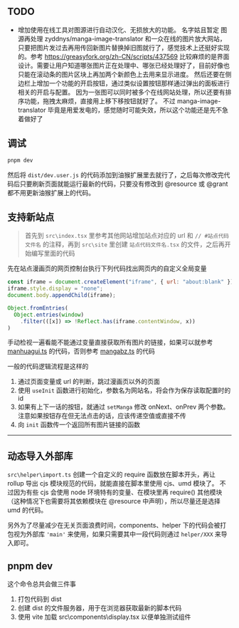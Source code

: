 ## TODO

- 增加使用在线工具对图源进行自动汉化、无损放大的功能。
  名字姑且暂定 图源再处理
  zyddnys/manga-image-translator 和一众在线的图片放大网站，只要把图片发过去再用传回新图片替换掉旧图就行了，感觉技术上还挺好实现的。参考 https://greasyfork.org/zh-CN/scripts/437569
  比较麻烦的是界面设计。需要让用户知道哪张图片正在处理中、哪张已经处理好了，目前好像也只能在滚动条的图片区块上再加两个新颜色上去用来显示进度。
  然后还要在侧边栏上增加一个功能的开启按钮，通过类似设置按钮那样通过弹出的面板进行相关的开启与配置。
  因为一张图可以同时被多个在线网站处理，所以还要有排序功能，拖拽太麻烦，直接用上移下移按钮就好了。
  不过 manga-image-translator 毕竟是用爱发电的，感觉随时可能失效，所以这个功能还是先不急着做好了

## 调试

```bash
pnpm dev
```

然后将 `dist/dev.user.js` 的代码添加到油猴扩展里去就行了，之后每次修改完代码后只要刷新页面就能运行最新的代码，只要没有修改到 @resource 或 @grant 都不用更新油猴扩展上的代码。

## 支持新站点

> 首先到 `src\index.tsx` 里参考其他网站增加站点对应的 url 和 `// #站点代码文件名` 的注释，再到 `src\site` 里创建 `站点代码文件名.tsx` 的文件，之后再开始编写里面的代码

先在站点漫画页的网页控制台执行下列代码找出网页内的自定义全局变量

```js
const iframe = document.createElement("iframe", { url: "about:blank" });
iframe.style.display = "none";
document.body.appendChild(iframe);

Object.fromEntries(
  Object.entries(window)
    .filter(([x]) => !Reflect.has(iframe.contentWindow, x))
)
```

手动检视一遍看能不能通过变量直接获取所有图片的链接，如果可以就参考 [manhuagui.ts](../src/site/manhuagui.tsx) 的代码，否则参考 [mangabz.ts](../src/site/mangabz.tsx) 的代码

一般的代码逻辑流程是这样的

1. 通过页面变量或 url 的判断，跳过漫画页以外的页面
2. 使用 `useInit` 函数进行初始化，参数名为网站名，将会作为保存读取配置时的 id
3. 如果有上下一话的按钮，就通过 `setManga` 修改 onNext、onPrev 两个参数。注意如果按钮存在但无法点击的话，应该传递空值或直接不传
4. 向 `init` 函数传一个返回所有图片链接的函数

---

## 动态导入外部库

`src\helper\import.ts`
创建一个自定义的 require 函数放在脚本开头，再让 rollup 导出 cjs 模块规范的代码，就能直接在脚本里使用 cjs、umd 模块了。
不过因为有些 cjs 会使用 node 环境特有的变量、在模块里再 require() 其他模块（这种情况下也需要将其依赖模块在 @resource 中声明），所以尽量还是选择 umd 的代码。

另外为了尽量减少在无关页面浪费时间，components、helper 下的代码会被打包视为外部库 `'main'` 来使用，如果只需要其中一段代码则通过 `helper/XXX` 来导入即可。

## pnpm dev

这个命令总共会做三件事

1. 打包代码到 dist
2. 创建 dist 的文件服务器，用于在浏览器获取最新的脚本代码
3. 使用 vite 加载 src\components\display.tsx 以便单独测试组件
